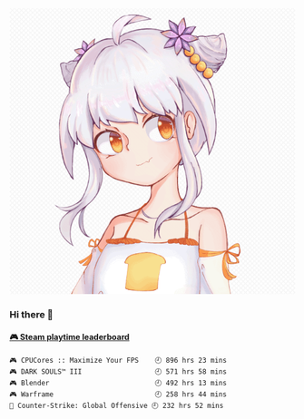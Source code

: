<img src="https://raw.githubusercontent.com/4679/4679/master/gln.png">

### Hi there 👋

<!-- steam-box start -->
#### <a href="https://gist.github.com/51b596063a59d1ab0ecf4e43e0fd2134" target="_blank">🎮 Steam playtime leaderboard</a>
```text
🎮 CPUCores :: Maximize Your FPS    🕘 896 hrs 23 mins
🎮 DARK SOULS™ III                  🕘 571 hrs 58 mins
🎮 Blender                          🕘 492 hrs 13 mins
🎮 Warframe                         🕘 258 hrs 44 mins
🔫 Counter-Strike: Global Offensive 🕘 232 hrs 52 mins
```
<!-- Powered by https://github.com/YouEclipse/steam-box . -->
<!-- steam-box end -->
